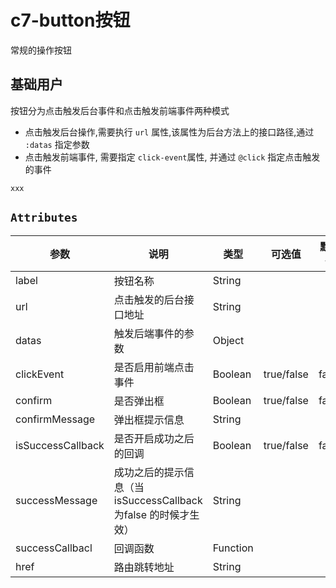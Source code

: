 # c7-button按钮

常规的操作按钮

## 基础用户

按钮分为点击触发后台事件和点击触发前端事件两种模式

- 点击触发后台操作,需要执行 `url` 属性,该属性为后台方法上的接口路径,通过 `:datas` 指定参数
- 点击触发前端事件, 需要指定 `click-event`属性, 并通过 `@click` 指定点击触发的事件

```vue
xxx
```

## `Attributes`


| 参数              | 说明                                                          | 类型     | 可选值     | 默认值 |
| ----------------- | ------------------------------------------------------------- | -------- | ---------- | ------ |
| label             | 按钮名称                                                      | String   |            |        |
| url               | 点击触发的后台接口地址                                        | String   |            |        |
| datas             | 触发后端事件的参数                                            | Object   |            |        |
| clickEvent        | 是否启用前端点击事件                                          | Boolean  | true/false | false  |
| confirm           | 是否弹出框                                                    | Boolean  | true/false | false  |
| confirmMessage    | 弹出框提示信息                                                | String   |            |        |
| isSuccessCallback | 是否开启成功之后的回调                                        | Boolean  | true/false | false  |
| successMessage    | 成功之后的提示信息（当isSuccessCallback为false 的时候才生效） | String   |            |        |
| successCallbacl   | 回调函数                                                      | Function |            |        |
| href              | 路由跳转地址                                                  | String   |            |        |
